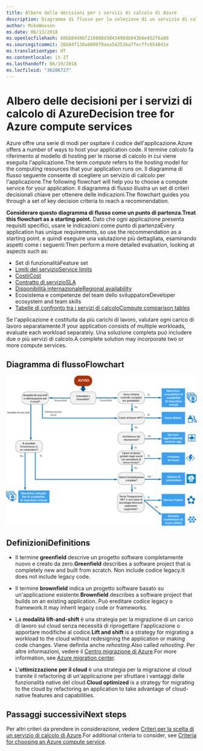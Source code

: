 ```yaml
---
title: Albero delle decisioni per i servizi di calcolo di Azure
description: Diagramma di flusso per la selezione di un servizio di calcolo
author: MikeWasson
ms.date: 06/13/2018
ms.openlocfilehash: 60bb84d4bf210888d3d43498db043b6e452f6a80
ms.sourcegitcommit: 26b04f138a860979aea5d253ba7fecffc654841e
ms.translationtype: HT
ms.contentlocale: it-IT
ms.lasthandoff: 06/19/2018
ms.locfileid: "36206727"
---
```

# <a name="decision-tree-for-azure-compute-services"></a><span data-ttu-id="3423d-103">Albero delle decisioni per i servizi di calcolo di Azure</span><span class="sxs-lookup"><span data-stu-id="3423d-103">Decision tree for Azure compute services</span></span>

<span data-ttu-id="3423d-104">Azure offre una serie di modi per ospitare il codice dell'applicazione.</span><span class="sxs-lookup"><span data-stu-id="3423d-104">Azure offers a number of ways to host your application code.</span></span> <span data-ttu-id="3423d-105">Il termine *calcolo* fa riferimento al modello di hosting per le risorse di calcolo in cui viene eseguita l'applicazione.</span><span class="sxs-lookup"><span data-stu-id="3423d-105">The term *compute* refers to the hosting model for the computing resources that your application runs on.</span></span> <span data-ttu-id="3423d-106">Il diagramma di flusso seguente consente di scegliere un servizio di calcolo per l'applicazione.</span><span class="sxs-lookup"><span data-stu-id="3423d-106">The following flowchart will help you to choose a compute service for your application.</span></span> <span data-ttu-id="3423d-107">Il diagramma di flusso illustra un set di criteri decisionali chiave per ottenere delle indicazioni.</span><span class="sxs-lookup"><span data-stu-id="3423d-107">The flowchart guides you through a set of key decision criteria to reach a recommendation.</span></span> 

<span data-ttu-id="3423d-108">**Considerare questo diagramma di flusso come un punto di partenza.**</span><span class="sxs-lookup"><span data-stu-id="3423d-108">**Treat this flowchart as a starting point.**</span></span> <span data-ttu-id="3423d-109">Dato che ogni applicazione presenta requisiti specifici, usare le indicazioni come punto di partenza</span><span class="sxs-lookup"><span data-stu-id="3423d-109">Every application has unique requirements, so use the recommendation as a starting point.</span></span> <span data-ttu-id="3423d-110">e quindi eseguire una valutazione più dettagliata, esaminando aspetti come i seguenti:</span><span class="sxs-lookup"><span data-stu-id="3423d-110">Then perform a more detailed evaluation, looking at aspects such as:</span></span>
 
- <span data-ttu-id="3423d-111">Set di funzionalità</span><span class="sxs-lookup"><span data-stu-id="3423d-111">Feature set</span></span>
- [<span data-ttu-id="3423d-112">Limiti del servizio</span><span class="sxs-lookup"><span data-stu-id="3423d-112">Service limits</span></span>](/azure/azure-subscription-service-limits)
- [<span data-ttu-id="3423d-113">Costii</span><span class="sxs-lookup"><span data-stu-id="3423d-113">Cost</span></span>](https://azure.microsoft.com/pricing/)
- [<span data-ttu-id="3423d-114">Contratto di servizio</span><span class="sxs-lookup"><span data-stu-id="3423d-114">SLA</span></span>](https://azure.microsoft.com/support/legal/sla/)
- [<span data-ttu-id="3423d-115">Disponibilità internazionale</span><span class="sxs-lookup"><span data-stu-id="3423d-115">Regional availability</span></span>](https://azure.microsoft.com/global-infrastructure/services/)
- <span data-ttu-id="3423d-116">Ecosistema e competenze del team dello sviluppatore</span><span class="sxs-lookup"><span data-stu-id="3423d-116">Developer ecosystem and team skills</span></span>
- [<span data-ttu-id="3423d-117">Tabelle di confronto tra i servizi di calcolo</span><span class="sxs-lookup"><span data-stu-id="3423d-117">Compute comparison tables</span></span>](./compute-comparison.md)

<span data-ttu-id="3423d-118">Se l'applicazione è costituita da più carichi di lavoro, valutare ogni carico di lavoro separatamente.</span><span class="sxs-lookup"><span data-stu-id="3423d-118">If your application consists of multiple workloads, evaluate each workload separately.</span></span> <span data-ttu-id="3423d-119">Una soluzione completa può includere due o più servizi di calcolo.</span><span class="sxs-lookup"><span data-stu-id="3423d-119">A complete solution may incorporate two or more compute services.</span></span>

## <a name="flowchart"></a><span data-ttu-id="3423d-120">Diagramma di flusso</span><span class="sxs-lookup"><span data-stu-id="3423d-120">Flowchart</span></span>

![](../images/compute-decision-tree.svg)

## <a name="definitions"></a><span data-ttu-id="3423d-121">Definizioni</span><span class="sxs-lookup"><span data-stu-id="3423d-121">Definitions</span></span>

- <span data-ttu-id="3423d-122">Il termine **greenfield** descrive un progetto software completamente nuovo e creato da zero.</span><span class="sxs-lookup"><span data-stu-id="3423d-122">**Greenfield** describes a software project that is completely new and built from scratch.</span></span> <span data-ttu-id="3423d-123">Non include codice legacy.</span><span class="sxs-lookup"><span data-stu-id="3423d-123">It does not include legacy code.</span></span> 

- <span data-ttu-id="3423d-124">Il termine **brownfield** indica un progetto software basato su un'applicazione esistente.</span><span class="sxs-lookup"><span data-stu-id="3423d-124">**Brownfield** describes a software project that builds on an existing application.</span></span> <span data-ttu-id="3423d-125">Può ereditare codice legacy o framework.</span><span class="sxs-lookup"><span data-stu-id="3423d-125">It may inherit legacy code or frameworks.</span></span>

- <span data-ttu-id="3423d-126">La **modalità lift-and-shift** è una strategia per la migrazione di un carico di lavoro sul cloud senza necessità di riprogettare l'applicazione o apportare modifiche al codice.</span><span class="sxs-lookup"><span data-stu-id="3423d-126">**Lift and shift** is a strategy for migrating a workload to the cloud without redesigning the application or making code changes.</span></span> <span data-ttu-id="3423d-127">Viene definita anche *rehosting*.</span><span class="sxs-lookup"><span data-stu-id="3423d-127">Also called *rehosting*.</span></span> <span data-ttu-id="3423d-128">Per altre informazioni, vedere il [Centro migrazione di Azure](https://azure.microsoft.com/migration/).</span><span class="sxs-lookup"><span data-stu-id="3423d-128">For more information, see [Azure migration center](https://azure.microsoft.com/migration/).</span></span>

- <span data-ttu-id="3423d-129">L'**ottimizzazione per il cloud** è una strategia per la migrazione al cloud tramite il refactoring di un'applicazione per sfruttare i vantaggi delle funzionalità native del cloud.</span><span class="sxs-lookup"><span data-stu-id="3423d-129">**Cloud optimized** is a strategy for migrating to the cloud by refactoring an application to take advantage of cloud-native features and capabilities.</span></span>

## <a name="next-steps"></a><span data-ttu-id="3423d-130">Passaggi successivi</span><span class="sxs-lookup"><span data-stu-id="3423d-130">Next steps</span></span>

<span data-ttu-id="3423d-131">Per altri criteri da prendere in considerazione, vedere [Criteri per la scelta di un servizio di calcolo di Azure](./compute-comparison.md).</span><span class="sxs-lookup"><span data-stu-id="3423d-131">For additional criteria to consider, see [Criteria for choosing an Azure compute service](./compute-comparison.md).</span></span>
